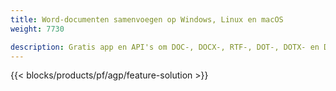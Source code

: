 ```yaml
---
title: Word-documenten samenvoegen op Windows, Linux en macOS 
weight: 7730

description: Gratis app en API's om DOC-, DOCX-, RTF-, DOT-, DOTX- en DOTM-bestanden te combineren
---
```


{{< blocks/products/pf/agp/feature-solution >}} 

